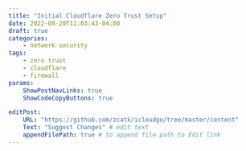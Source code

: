 ```yaml
---
title: "Initial Cloudflare Zero Trust Setup"
date: 2022-08-20T11:03:43-04:00
draft: true
categories: 
    - network security
tags:
    - zero trust
    - cloudflare
    - firewall
params:
    ShowPostNavLinks: true
    ShowCodeCopyButtons: true

editPost:
    URL: "https://github.com/zcatk/icloudgo/tree/master/content"
    Text: "Suggest Changes" # edit text
    appendFilePath: true # to append file path to Edit link
---
```


### 
